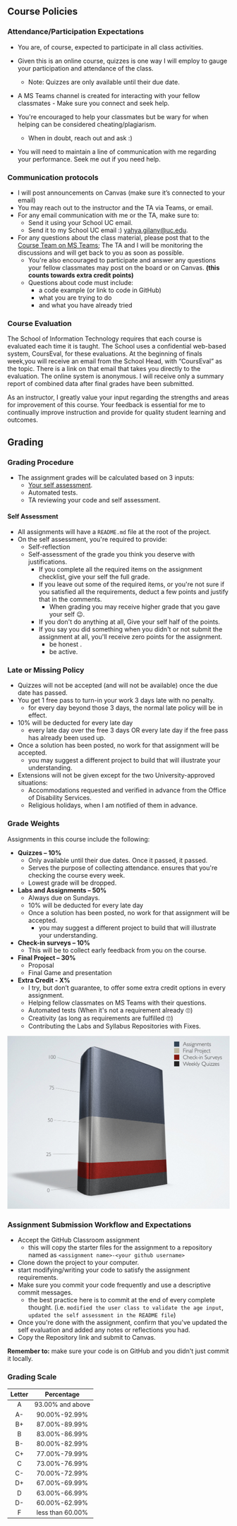## Course Policies

### Attendance/Participation Expectations
* You are, of course, expected to participate in all class activities.
* Given this is an online course, quizzes is one way I will employ to gauge your participation and attendance of the class.
  * Note: Quizzes are only available until their due date.

* A MS Teams channel is created for interacting with your fellow classmates - Make sure you connect and seek help.
* You're encouraged to help your classmates but be wary for when helping can be considered cheating/plagiarism.
  * When in doubt, reach out and ask :)
* You will need to maintain a line of communication with me regarding your performance. Seek me out if you need help.

### Communication protocols
* I will post announcements on Canvas (make sure it’s connected to your email)
* You may reach out to the instructor and the TA via Teams, or email.
* For any email communication with me or the TA, make sure to:
  * Send it using your School UC email.
  * Send it to my School UC email :) [yahya.gilany@uc.edu](mailto:yahya.gilany@uc.edu).
* For any questions about the class material, please post that to the [Course Team on MS Teams](https://teams.microsoft.com/l/channel/19%3a98d23bf924e243a2ae16a2f3aa568e2c%40thread.tacv2/General?groupId=48b253ef-0e42-4482-a4b6-e71f6892b4ce&tenantId=f5222e6c-5fc6-48eb-8f03-73db18203b63); The TA and I will be monitoring the discussions and will get back to you as soon as possible.
  * You're also encouraged to participate and answer any questions your fellow classmates may post on the board or on Canvas. **(this counts towards extra credit points)**
  * Questions about code must include:
      * a code example (or link to code in GitHub)
      * what you are trying to do
      * and what you have already tried

### Course Evaluation
The School of Information Technology requires that each course is evaluated each time it is taught.  The School uses a confidential web-based system, CoursEval, for these evaluations.  At the beginning of finals week,you will receive an email from the School Head, with “CoursEval” as the topic.  There is a link on that email that takes you directly to the evaluation.  The online system is anonymous.  I will receive only a summary report of combined data after final grades have been submitted.

As an instructor, I greatly value your input regarding the strengths and areas for improvement of this course.  Your feedback is essential for me to continually improve instruction and provide for quality student learning and outcomes.

## Grading
### Grading Procedure
* The assignment grades will be calculated based on 3 inputs:
  * [Your self assessment](#self-assessment).
  * Automated tests.
  * TA reviewing your code and self assessment.

#### Self Assessment
* All assignments will have a `README.md` file at the root of the project.
* On the self assessment, you're required to provide:
  * Self-reflection
  * Self-assessment of the grade you think you deserve with justifications.
    * If you complete all the required items on the assignment checklist, give your self the full grade.
    * If you leave out some of the required items, or you're not sure if you satisfied all the requirements, deduct a few points and justify that in the comments.
      * When grading you may receive higher grade that you gave your self 😉.
    * If you don't do anything at all, Give your self half of the points.
    * If you say you did something when you didn't or not submit the assignment at all, you'll receive zero points for the assignment.
      * be honest .
      * be active.

### Late or Missing Policy
* Quizzes will not be accepted (and will not be available) once the due date has passed.
* You get 1 free pass to turn-in your work 3 days late with no penalty.
  * for every day beyond those 3 days, the normal late policy will be in effect.
* 10% will be deducted for every late day
  * every late day over the free 3 days OR every late day if the free pass has already been used up.
* Once a solution has been posted, no work for that assignment will be accepted.
  * you may suggest a different project to build that will illustrate your understanding.
* Extensions will not be given except for the two University-approved situations:
  * Accommodations requested and verified in advance from the Office of Disability Services.
  * Religious holidays, when I am notified of them in advance.

### Grade Weights
Assignments in this course include the following:
* **Quizzes – 10%**
    * Only available until their due dates. Once it passed, it passed.
    * Serves the purpose of collecting attendance. ensures that you're checking the course every week.
    * Lowest grade will be dropped.
* **Labs and Assignments – 50%**
    * Always due on Sundays.
    * 10% will be deducted for every late day
    * Once a solution has been posted, no work for that assignment will be accepted.
        * you may suggest a different project to build that will illustrate your understanding.
* **Check-in surveys – 10%**
    * This will be to collect early feedback from you on the course.
* **Final Project – 30%**
  * Proposal 
  * Final Game and presentation
* **Extra Credit - X%**
    * I try, but don’t guarantee, to offer some extra credit options in every assignment.
    * Helping fellow classmates on MS Teams with their questions.
    * Automated tests (When it's not a requirement already 🙄)
    * Creativity (as long as requirements are fulfilled 🙄)
    * Contributing the Labs and Syllabus Repositories with Fixes.

![Assignment weights chart](assets/images/grades.png)

### Assignment Submission Workflow and Expectations
- Accept the GitHub Classroom assignment
  - this will copy the starter files for the assignment to a repository named as `<assignment name>-<your github username>`
- Clone down the project to your computer.
- start modifying/writing your code to satisfy the assignment requirements.
- Make sure you commit your code frequently and use a descriptive commit messages.
  - the best practice here is to commit at the end of every complete thought. (i.e. `modified the user class to validate the age input`, `updated the self assessment in the README file`)
- Once you're done with the assignment, confirm that you've updated the self evaluation and added any notes or reflections you had.
- Copy the Repository link and submit to Canvas.

**Remember to:** make sure your code is on GitHub and you didn't just commit it locally.



### Grading Scale

| Letter |    Percentage    |
|:------:|:----------------:|
|   A    | 93.00% and above |
|   A-   |  90.00%-92.99%   |
|   B+   |  87.00%-89.99%   |
|   B    |  83.00%-86.99%   |
|   B-   |  80.00%-82.99%   |
|   C+   |  77.00%-79.99%   |
|   C    |  73.00%-76.99%   |
|   C-   |  70.00%-72.99%   |
|   D+   |  67.00%-69.99%   |
|   D    |  63.00%-66.99%   |
|   D-   |  60.00%-62.99%   |
|   F    | less than 60.00% |

